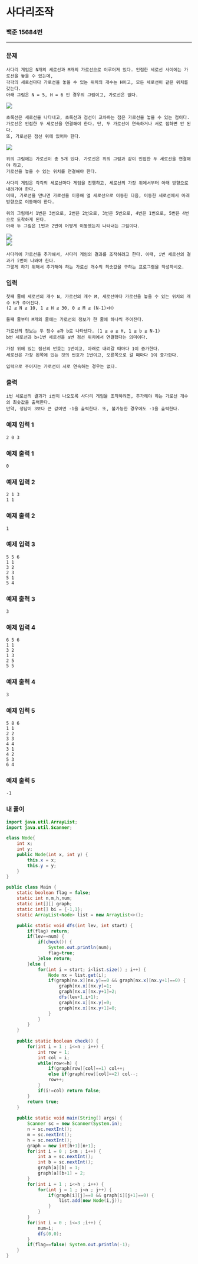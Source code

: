 # 사다리조작    

### 백준 15684번

-------

### 문제

    사다리 게임은 N개의 세로선과 M개의 가로선으로 이루어져 있다. 인접한 세로선 사이에는 가로선을 놓을 수 있는데, 
    각각의 세로선마다 가로선을 놓을 수 있는 위치의 개수는 H이고, 모든 세로선이 같은 위치를 갖는다. 
    아래 그림은 N = 5, H = 6 인 경우의 그림이고, 가로선은 없다.

<img src="https://onlinejudgeimages.s3-ap-northeast-1.amazonaws.com/problem/15684/1.png"></img><br/>

    초록선은 세로선을 나타내고, 초록선과 점선이 교차하는 점은 가로선을 놓을 수 있는 점이다. 
    가로선은 인접한 두 세로선을 연결해야 한다. 단, 두 가로선이 연속하거나 서로 접하면 안 된다. 
    또, 가로선은 점선 위에 있어야 한다.

<img src="https://onlinejudgeimages.s3-ap-northeast-1.amazonaws.com/problem/15684/2.png"></img><br/>

    위의 그림에는 가로선이 총 5개 있다. 가로선은 위의 그림과 같이 인접한 두 세로선을 연결해야 하고, 
    가로선을 놓을 수 있는 위치를 연결해야 한다.

    사다리 게임은 각각의 세로선마다 게임을 진행하고, 세로선의 가장 위에서부터 아래 방향으로 내려가야 한다. 
    이때, 가로선을 만나면 가로선을 이용해 옆 세로선으로 이동한 다음, 이동한 세로선에서 아래 방향으로 이동해야 한다.

    위의 그림에서 1번은 3번으로, 2번은 2번으로, 3번은 5번으로, 4번은 1번으로, 5번은 4번으로 도착하게 된다. 
    아래 두 그림은 1번과 2번이 어떻게 이동했는지 나타내는 그림이다.

<img src="https://onlinejudgeimages.s3-ap-northeast-1.amazonaws.com/problem/15684/3.png"></img><br/>
<img src="https://onlinejudgeimages.s3-ap-northeast-1.amazonaws.com/problem/15684/4.png"></img><br/>    

    사다리에 가로선을 추가해서, 사다리 게임의 결과를 조작하려고 한다. 이때, i번 세로선의 결과가 i번이 나와야 한다. 
    그렇게 하기 위해서 추가해야 하는 가로선 개수의 최솟값을 구하는 프로그램을 작성하시오.

### 입력

    첫째 줄에 세로선의 개수 N, 가로선의 개수 M, 세로선마다 가로선을 놓을 수 있는 위치의 개수 H가 주어진다. 
    (2 ≤ N ≤ 10, 1 ≤ H ≤ 30, 0 ≤ M ≤ (N-1)×H)

    둘째 줄부터 M개의 줄에는 가로선의 정보가 한 줄에 하나씩 주어진다.

    가로선의 정보는 두 정수 a과 b로 나타낸다. (1 ≤ a ≤ H, 1 ≤ b ≤ N-1) 
    b번 세로선과 b+1번 세로선을 a번 점선 위치에서 연결했다는 의미이다.

    가장 위에 있는 점선의 번호는 1번이고, 아래로 내려갈 때마다 1이 증가한다. 
    세로선은 가장 왼쪽에 있는 것의 번호가 1번이고, 오른쪽으로 갈 때마다 1이 증가한다.

    입력으로 주어지는 가로선이 서로 연속하는 경우는 없다.

### 출력

    i번 세로선의 결과가 i번이 나오도록 사다리 게임을 조작하려면, 추가해야 하는 가로선 개수의 최솟값을 출력한다. 
    만약, 정답이 3보다 큰 값이면 -1을 출력한다. 또, 불가능한 경우에도 -1을 출력한다.

### 예제 입력 1 

    2 0 3

### 예제 출력 1 

    0

### 예제 입력 2 

    2 1 3
    1 1

### 예제 출력 2 

    1

### 예제 입력 3 

    5 5 6
    1 1
    3 2
    2 3
    5 1
    5 4

### 예제 출력 3 

    3

### 예제 입력 4 

    6 5 6
    1 1
    3 2
    1 3
    2 5
    5 5

### 예제 출력 4 

    3

### 예제 입력 5 

    5 8 6
    1 1
    2 2
    3 3
    4 4
    3 1
    4 2
    5 3
    6 4

### 예제 출력 5 

    -1

### 내 풀이

```java
import java.util.ArrayList;
import java.util.Scanner;

class Node{
	int x;
	int y;
	public Node(int x, int y) {
		this.x = x;
		this.y = y;
	}
}

public class Main {
	static boolean flag = false;
	static int n,m,h,num;
	static int[][] graph;
	static int[] bi = {-1,1};
	static ArrayList<Node> list = new ArrayList<>();

	public static void dfs(int lev, int start) {
		if(flag) return;
		if(lev==num) {
			if(check()) {
				System.out.println(num);
				flag=true;
			}else return;
		}else {
			for(int i = start; i<list.size() ; i++) {
				Node nx = list.get(i);
				if(graph[nx.x][nx.y]==0 && graph[nx.x][nx.y+1]==0) {
					graph[nx.x][nx.y]=1;
					graph[nx.x][nx.y+1]=2;
					dfs(lev+1,i+1);
					graph[nx.x][nx.y]=0;
					graph[nx.x][nx.y+1]=0;
				}
			}
		}
	}
	
	public static boolean check() {
		for(int i = 1 ; i<=n ; i++) {
			int row = 1;
			int col = i;
			while(row<=h) {
				if(graph[row][col]==1) col++;
				else if(graph[row][col]==2) col--;
				row++;
			}
			if(i!=col) return false;
		}
		return true;
	}
	
    public static void main(String[] args) {
    	Scanner sc = new Scanner(System.in);
    	n = sc.nextInt();
    	m = sc.nextInt();
    	h = sc.nextInt();
    	graph = new int[h+1][n+1];
    	for(int i = 0 ; i<m ; i++) {
    		int a = sc.nextInt();
    		int b = sc.nextInt();
    		graph[a][b] = 1;
    		graph[a][b+1] = 2;
    	}
    	for(int i = 1 ; i<=h ; i++) {
        	for(int j = 1 ; j<n ; j++) {
        		if(graph[i][j]==0 && graph[i][j+1]==0) {
        			list.add(new Node(i,j));
        		}
        	}
    	}
    	for(int i = 0 ; i<=3 ;i++) {
    		num=i;
    		dfs(0,0);
    	}
    	if(flag==false) System.out.println(-1);
    }
}
```

